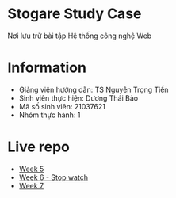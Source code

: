 # Stogare Study Case
Nơi lưu trữ bài tập Hệ thống công nghệ Web

# Information
* Giảng viên hướng dẫn: TS Nguyễn Trọng Tiến
* Sinh viên thực hiện: Dương Thái Bảo
* Mã số sinh viên: 21037621
* Nhóm thực hành: 1

# Live repo

* [Week 5](https://bao.1boxstudios.com/BaiTapHTCN_Web/21037621_DuongThaiBao/Tuan05)
* [Week 6 - Stop watch](https://bao.1boxstudios.com/BaiTapHTCN_Web/21037621_DuongThaiBao/Tuan06/stopwatch.html)
* [Week 7](https://bao.1boxstudios.com/BaiTapHTCN_Web/21037621_DuongThaiBao/Tuan07)
